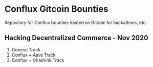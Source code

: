 # Conflux Gitcoin Bounties
Repository for Conflux bounties hosted on Gitcoin for hackathons, etc.

## Hacking Decentralized Commerce - Nov 2020
1. General Track
2. Conflux + Aave Track
3. Conflux + Chainlink Track
